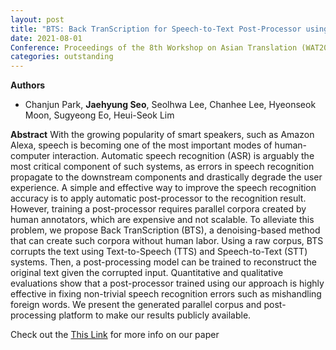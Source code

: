 ```yaml
---
layout: post
title: "BTS: Back TranScription for Speech-to-Text Post-Processor using Text-to-Speech-to-Text (WAT2021)"
date: 2021-08-01
Conference: Proceedings of the 8th Workshop on Asian Translation (WAT2021)
categories: outstanding
---
```

**Authors**
- Chanjun Park, **Jaehyung Seo**, Seolhwa Lee, Chanhee Lee, Hyeonseok Moon, Sugyeong Eo, Heui-Seok Lim

**Abstract**
With the growing popularity of smart speakers, such as Amazon Alexa, speech is becoming one of the most important modes of human-computer interaction. Automatic speech recognition (ASR) is arguably the most critical component of such systems, as errors in speech recognition propagate to the downstream components and drastically degrade the user experience. A simple and effective way to improve the speech recognition accuracy is to apply automatic post-processor to the recognition result. However, training a post-processor requires parallel corpora created by human annotators, which are expensive and not scalable. To alleviate this problem, we propose Back TranScription (BTS), a denoising-based method that can create such corpora without human labor. Using a raw corpus, BTS corrupts the text using Text-to-Speech (TTS) and Speech-to-Text (STT) systems. Then, a post-processing model can be trained to reconstruct the original text given the corrupted input. Quantitative and qualitative evaluations show that a post-processor trained using our approach is highly effective in fixing non-trivial speech recognition errors such as mishandling foreign words. We present the generated parallel corpus and post-processing platform to make our results publicly available.

Check out the [This Link][DOI] for more info on our paper

[DOI]: https://aclanthology.org/2021.wat-1.10/

